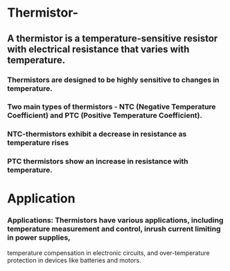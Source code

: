 # Thermistor-
## A thermistor is a temperature-sensitive resistor with electrical resistance that varies with temperature.
### Thermistors are designed to be highly sensitive to changes in temperature. 
### Two main types of thermistors - NTC (Negative Temperature Coefficient) and PTC (Positive Temperature Coefficient).
### NTC-thermistors exhibit a decrease in resistance as temperature rises
###  PTC thermistors show an increase in resistance with temperature.
# Application
### Applications: Thermistors have various applications, including temperature measurement and control, inrush current limiting in power supplies,
temperature compensation in electronic circuits, and over-temperature protection in devices like batteries and motors.
